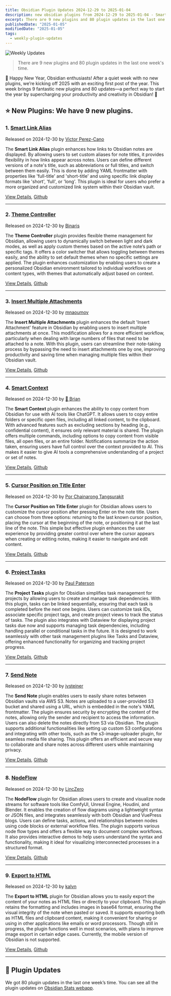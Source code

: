 ```yaml
---
title: Obsidian Plugin Updates 2024-12-29 to 2025-01-04
description: new obsidian plugins from 2024-12-29 to 2025-01-04 - Smart Link Alias, Theme Controller, Insert Multiple Attachments, Smart Context, Cursor Position on Title Enter, Project Tasks, Send Note, NodeFlow, Export to HTML
excerpt: There are 9 new plugins and 80 plugin updates in the last one week's time.
publishedDate: "2025-01-05"
modifiedDate: "2025-01-05"
tags: 
  - weekly-plugin-updates
---
```


![Weekly Updates](/images/2025-01-05-weekly-plugin-updates-1.webp)

> There are 9 new plugins and 80 plugin updates in the last one week's time.

🎉 Happy New Year, Obsidian enthusiasts! After a quiet week with no new plugins, we’re kicking off 2025 with an exciting first post of the year. This week brings 9 fantastic new plugins and 80 updates—a perfect way to start the year by supercharging your productivity and creativity in Obsidian! 🚀

## ⭐ New Plugins: We have 9 new plugins.

### 1. [Smart Link Alias](/plugins/smart-link-alias)

Released on 2024-12-30 by [Victor Perez-Cano](https://github.com/vpcano)

The **Smart Link Alias** plugin enhances how links to Obsidian notes are displayed. By allowing users to set custom aliases for note titles, it provides flexibility in how links appear across notes. Users can define different versions of a note's title, such as abbreviations or full titles, and switch between them easily. This is done by adding YAML frontmatter with properties like 'full-title' and 'short-title' and using specific link display formats like 'short', 'full', or 'long'. This plugin is ideal for users who prefer a more organized and customized link system within their Obsidian vault.

[View Details](/plugins/smart-link-alias), [Github](https://github.com/vpcano/obsidian-smart-link-alias)

---

### 2. [Theme Controller](/plugins/bin-theme-controller)

Released on 2024-12-30 by [Binaris](https://github.com/Binaris00)

The **Theme Controller** plugin provides flexible theme management for Obsidian, allowing users to dynamically switch between light and dark modes, as well as apply custom themes based on the active note’s path or specific tags. It offers a color switcher that allows toggling between themes easily, and the ability to set default themes when no specific settings are applied. The plugin enhances customization by enabling users to create a personalized Obsidian environment tailored to individual workflows or content types, with themes that automatically adjust based on context.

[View Details](/plugins/bin-theme-controller), [Github](https://github.com/Binaris00/Theme-Controller)

---

### 3. [Insert Multiple Attachments](/plugins/insert-multiple-attachments)

Released on 2024-12-30 by [mnaoumov](https://github.com/mnaoumov)

The **Insert Multiple Attachments** plugin enhances the default 'Insert Attachment' feature in Obsidian by enabling users to insert multiple attachments at once. This modification allows for a more efficient workflow, particularly when dealing with large numbers of files that need to be attached to a note. With this plugin, users can streamline their note-taking process by bypassing the need to insert attachments one by one, improving productivity and saving time when managing multiple files within their Obsidian vault.

[View Details](/plugins/insert-multiple-attachments), [Github](https://github.com/mnaoumov/obsidian-insert-multiple-attachments)

---

### 4. [Smart Context](/plugins/smart-context)

Released on 2024-12-30 by [🌴 Brian](https://github.com/brianpetro)

The **Smart Context** plugin enhances the ability to copy content from Obsidian for use with AI tools like ChatGPT. It allows users to copy entire folders or specific open files, including all linked content, to the clipboard. With advanced features such as excluding sections by heading (e.g., confidential content), it ensures only relevant material is shared. The plugin offers multiple commands, including options to copy content from visible files, all open files, or an entire folder. Notifications summarize the action taken, ensuring users have full control over the context provided to AI. This makes it easier to give AI tools a comprehensive understanding of a project or set of notes.

[View Details](/plugins/smart-context), [Github](https://github.com/brianpetro/smart-context-obsidian)

---

### 5. [Cursor Position on Title Enter](/plugins/cursor-position-on-title-enter)

Released on 2024-12-30 by [Por Chainarong Tangsurakit](https://github.com/chaintng)

The **Cursor Position on Title Enter** plugin for Obsidian allows users to customize the cursor position after pressing Enter on the note title. Users can choose from three options: returning to the last known cursor position, placing the cursor at the beginning of the note, or positioning it at the last line of the note. This simple but effective plugin enhances the user experience by providing greater control over where the cursor appears when creating or editing notes, making it easier to navigate and edit content.

[View Details](/plugins/cursor-position-on-title-enter), [Github](https://github.com/chaintng/cursor-position-on-title-enter)

---

### 6. [Project Tasks](/plugins/project-tasks)

Released on 2024-12-30 by [Paul Paterson](https://github.com/paulpaterson)

The **Project Tasks** plugin for Obsidian simplifies task management for projects by allowing users to create and manage task dependencies. With this plugin, tasks can be linked sequentially, ensuring that each task is completed before the next one begins. Users can customize task IDs, associate specific project tags, and create project views to track the status of tasks. The plugin also integrates with Dataview for displaying project tasks due now and supports managing task dependencies, including handling parallel or conditional tasks in the future. It is designed to work seamlessly with other task management plugins like Tasks and Dataview, offering enhanced functionality for organizing and tracking project progress.

[View Details](/plugins/project-tasks), [Github](https://github.com/paulpaterson/obsidian-project-tasks)

---

### 7. [Send Note](/plugins/send-note)

Released on 2024-12-30 by [jvsteiner](https://github.com/jvsteiner)

The **Send Note** plugin enables users to easily share notes between Obsidian vaults via AWS S3. Notes are uploaded to a user-provided S3 bucket and shared using a URL, which is embedded in the note's YAML frontmatter. The plugin ensures security by encrypting the content of the notes, allowing only the sender and recipient to access the information. Users can also delete the notes directly from S3 via Obsidian. The plugin supports additional functionalities like setting up custom S3 configurations and integrating with other tools, such as the s3-image-uploader plugin, for seamless media file sharing. This plugin offers an efficient and secure way to collaborate and share notes across different users while maintaining privacy.

[View Details](/plugins/send-note), [Github](https://github.com/jvsteiner/send-note)

---

### 8. [NodeFlow](/plugins/node-flow)

Released on 2024-12-30 by [LincZero](https://github.com/LincZero)

The **NodeFlow** plugin for Obsidian allows users to create and visualize node streams for software tools like ComfyUI, Unreal Engine, Houdini, and Blender. It enables the creation of flow diagrams using a lightweight syntax or JSON files, and integrates seamlessly with both Obsidian and VuePress blogs. Users can define tasks, actions, and relationships between nodes using code blocks or external workflow files. The plugin supports various node flow types and offers a flexible way to document complex workflows. It also provides interactive demos to help users understand the syntax and functionality, making it ideal for visualizing interconnected processes in a structured format.

[View Details](/plugins/node-flow), [Github](https://github.com/LincZero/obsidian-node-flow)

---

### 9. [Export to HTML](/plugins/export-to-html)

Released on 2024-12-30 by [kalvn](https://github.com/kalvn)

The **Export to HTML** plugin for Obsidian allows you to easily export the content of your notes as HTML files or directly to your clipboard. This plugin retains the formatting and includes images in base64 format, ensuring the visual integrity of the note when pasted or saved. It supports exporting both as HTML files and clipboard content, making it convenient for sharing or using in other applications like emails or word processors. Though still in progress, the plugin functions well in most scenarios, with plans to improve image export in certain edge cases. Currently, the mobile version of Obsidian is not supported.

[View Details](/plugins/export-to-html), [Github](https://github.com/kalvn/obsidian-export-to-html)

---

## 🔁 Plugin Updates

We got 80 plugin updates in the last one week’s time. You can see all the plugin updates on [Obsidian Stats webapp](/updates).

